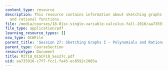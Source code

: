 ```yaml
---
content_type: resource
description: This resource contains information about sketching graphs I - polynomials
  and rational functions.
file: /media/courses/18-01sc-single-variable-calculus-fall-2010/aa735916c7f7fcc1fa45ec8592c2085a_MIT18_01SCF10_Ses27c.pdf
file_type: application/pdf
learning_resource_types: []
ocw_type: OCWFile
parent_title: 'Session 27: Sketching Graphs I - Polynomials and Rational Functions'
parent_type: CourseSection
resourcetype: Document
title: MIT18_01SCF10_Ses27c.pdf
uid: aa735916-c7f7-fcc1-fa45-ec8592c2085a
---
```

